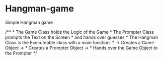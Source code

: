 # Hangman-game

Simple Hangman game

/**
		 * The Game Class holds the Logic of the Game 
		 * The Prompter Class prompts the Text on the Screen 
		 * and hands over guesses 
		 * The Hangman Class is the Executeable class with a main function. 
		 * -> Creates a Game Object ->
		 *  Creates a Prompter Object -> 
		 *  Hands over the Game Object to the Prompter
		 */
		
